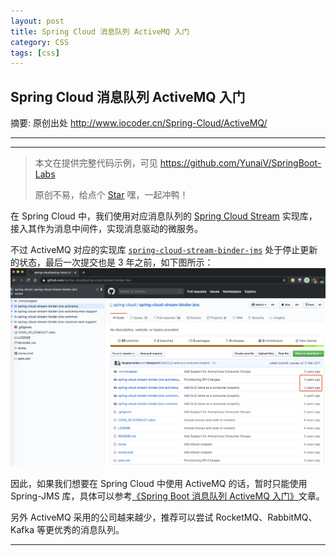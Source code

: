 ```yaml
---
layout: post
title: Spring Cloud 消息队列 ActiveMQ 入门
category: CSS
tags: [css]
---
```


## Spring Cloud 消息队列 ActiveMQ 入门


摘要: 原创出处 http://www.iocoder.cn/Spring-Cloud/ActiveMQ/

------

------

> 本文在提供完整代码示例，可见 https://github.com/YunaiV/SpringBoot-Labs
>
> 原创不易，给点个 [Star](https://github.com/YunaiV/SpringBoot-Labs/stargazers) 嘿，一起冲鸭！

在 Spring Cloud 中，我们使用对应消息队列的 [Spring Cloud Stream](https://github.com/spring-cloud/spring-cloud-stream) 实现库，接入其作为消息中间件，实现消息驱动的微服务。

不过 ActiveMQ 对应的实现库 [`spring-cloud-stream-binder-jms`](https://github.com/spring-cloud/spring-cloud-stream-binder-jms) 处于停止更新的状态，最后一次提交也是 3 年之前，如下图所示：![img](https://github.com/Gqyanxin/Gqyanxin.github.io/blob/main/assets/images/activemq/ActiveMQ-SpringCloud实现库.png)

因此，如果我们想要在 Spring Cloud 中使用 ActiveMQ 的话，暂时只能使用 Spring-JMS 库，具体可以参考[《Spring Boot 消息队列 ActiveMQ 入门》](https://gqyanxin.github.io/css/2023/03/09/Spring-Boot-%E6%B6%88%E6%81%AF%E9%98%9F%E5%88%97-ActiveMQ-%E5%85%A5%E9%97%A8.html)文章。

另外 ActiveMQ 采用的公司越来越少，推荐可以尝试 RocketMQ、RabbitMQ、Kafka 等更优秀的消息队列。

------

